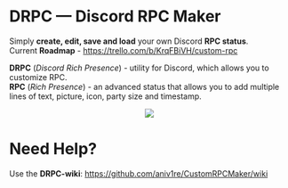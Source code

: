 ﻿# DRPC — Discord RPC Maker

Simply **create, edit, save and load** your own Discord **RPC status**.   
Current **Roadmap** - https://trello.com/b/KrqFBiVH/custom-rpc

**DRPC** (_Discord Rich Presence_) - utility for Discord, which allows you to customize RPC.   
**RPC** (_Rich Presence_) - an advanced status that allows you to add multiple lines of text, picture, icon, party size and timestamp.

<p align="center"><img src="https://i.imgur.com/SbHT2ut.png"></p>

# Need Help?
Use the **DRPC-wiki**: https://github.com/aniv1re/CustomRPCMaker/wiki
